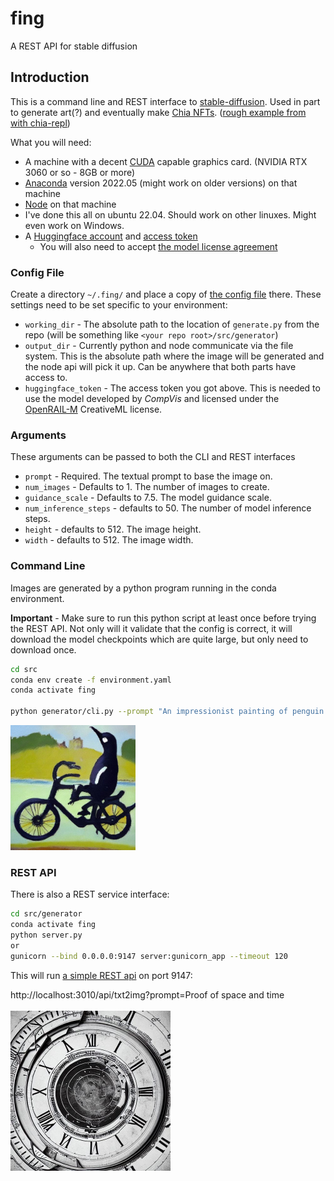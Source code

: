 # fing

A REST API for stable diffusion

## Introduction

This is a command line and REST interface to [stable-diffusion](https://github.com/CompVis/stable-diffusion). Used in part to generate art(?) and eventually make [Chia NFTs](https://www.chia.net/2022/06/29/1.4.0-introducing-the-chia-nft1-standard.en.html). ([rough example from with chia-repl](https://github.com/dkackman/chia-repl/blob/main/examples/scripts/txt2nft.js))

What you will need:

- A machine with a decent [CUDA](https://developer.nvidia.com/cuda-downloads) capable graphics card. (NVIDIA RTX 3060 or so - 8GB or more)
- [Anaconda](https://www.anaconda.com/) version 2022.05 (might work on older versions) on that machine
- [Node](https://nodejs.org/en/) on that machine
- I've done this all on ubuntu 22.04. Should work on other linuxes. Might even work on Windows.
- A [Huggingface account](https://huggingface.co/welcome) and [access token](https://huggingface.co/settings/tokens)
  - You will also need to accept [the model license agreement](https://huggingface.co/CompVis/stable-diffusion-v1-4)

### Config File

Create a directory `~/.fing/` and place a copy of [the config file](https://github.com/dkackman/fing/blob/main/src/config.yaml) there.
These settings need to be set specific to your environment:

- `working_dir` - The absolute path to the location of `generate.py` from the repo (will be something like `<your repo root>/src/generator`)
- `output_dir` - Currently python and node communicate via the file system. This is the absolute path where the image will be generated and the node api will pick it up. Can be anywhere that both parts have access to.
- `huggingface_token` - The access token you got above. This is needed to use the model developed by _CompVis_ and licensed under the [OpenRAIL-M](https://github.com/CompVis/stable-diffusion/blob/main/LICENSE) CreativeML license.

### Arguments

These arguments can be passed to both the CLI and REST interfaces

- `prompt` - Required. The textual prompt to base the image on.
- `num_images` - Defaults to 1. The number of images to create.
- `guidance_scale` - Defaults to 7.5. The model guidance scale.
- `num_inference_steps` - defaults to 50. The number of model inference steps.
- `height` - defaults to 512. The image height.
- `width` - defaults to 512. The image width.

### Command Line

Images are generated by a python program running in the conda environment.

**Important** - Make sure to run this python script at least once before trying the REST API. Not only will it validate that the config is correct, it will download the model checkpoints which are quite large, but only need to download once.

```bash
cd src
conda env create -f environment.yaml
conda activate fing

python generator/cli.py --prompt "An impressionist painting of penguin on a bicycle."
```

<img src="pb.jpg" width="200" height="200" alt="An impressionist painting of penguin on a bicycle."/>

### REST API

There is also a REST service interface:

```bash
cd src/generator
conda activate fing
python server.py
or 
gunicorn --bind 0.0.0.0:9147 server:gunicorn_app --timeout 120 
```

This will run [a simple REST api](https://github.com/dkackman/fing/blob/main/src/generator/open-api.yaml) on port 9147:

<div>
http://localhost:3010/api/txt2img?prompt=Proof of space and time
</div>

<br>

<img src="post.jpg" width="256" height="256" alt="Proof of space and time."/>
